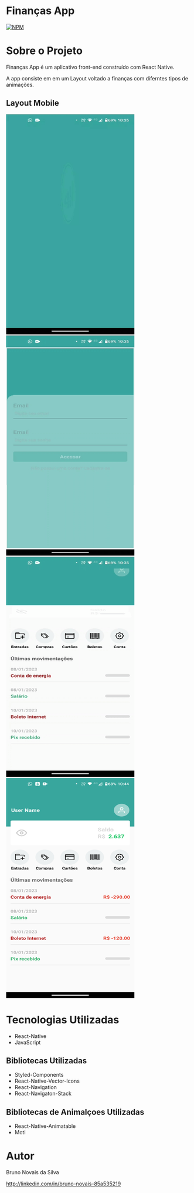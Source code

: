 # Finanças App
[![NPM](https://img.shields.io/github/license/novaisbruno/app_feedsocial)](https://github.com/novaisbruno/app_feedsocial/blob/main/License) 

# Sobre o Projeto

Finanças App é um aplicativo front-end construído com React Native.

A app consiste em em um Layout voltado a finanças com diferntes tipos de animações.

## Layout Mobile
<img  src="https://github.com/novaisbruno/app_financas/blob/main/src/assets/img/screens/screen_1.gif" height="600" width="350"> <img  src="https://github.com/novaisbruno/app_financas/blob/main/src/assets/img/screens/screen_2.gif" height="600" width="350">
<img  src="https://github.com/novaisbruno/app_financas/blob/main/src/assets/img/screens/screen_3.gif" height="600" width="350">
<img  src="https://github.com/novaisbruno/app_financas/blob/main/src/assets/img/screens/screen_4.png" height="600" width="350">


# Tecnologias Utilizadas
- React-Native
- JavaScript
## Bibliotecas Utilizadas
- Styled-Components
- React-Native-Vector-Icons
- React-Navigation
- React-Navigaton-Stack
## Bibliotecas de Animalçoes Utilizadas
- React-Native-Animatable
- Moti


# Autor

Bruno Novais da Silva

http://linkedin.com/in/bruno-novais-85a535219
